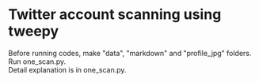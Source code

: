 # Twitter account scanning using tweepy 

Before running codes, make "data", "markdown" and "profile_jpg" folders.<br>
Run one_scan.py.<br> 
Detail explanation is in one_scan.py.<br>
